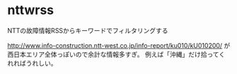 nttwrss
=======

NTTの故障情報RSSからキーワードでフィルタリングする

http://www.info-construction.ntt-west.co.jp/info-report/ku010/kU010200/ が西日本エリア全体っぽいので余計な情報多すぎ。
例えば「沖縄」だけ拾ってくれればうれしい。
